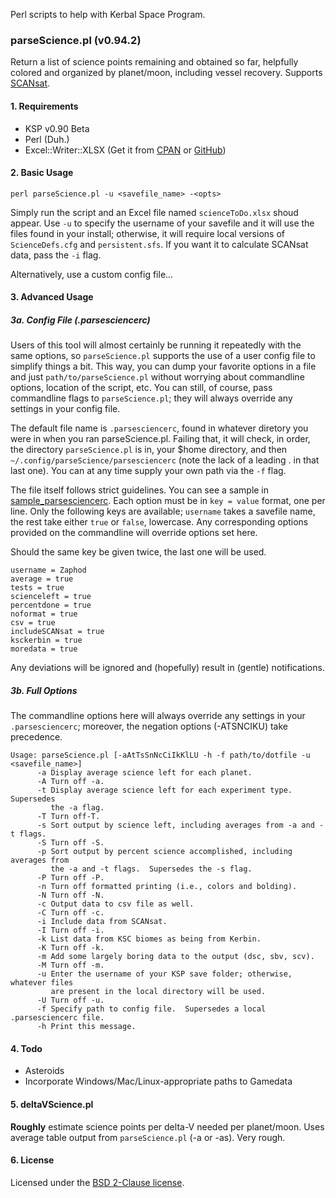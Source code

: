 Perl scripts to help with Kerbal Space Program.


### parseScience.pl (v0.94.2)
Return a list of science points remaining and obtained so far, helpfully colored and organized by planet/moon, including vessel recovery.  Supports [SCANsat](https://github.com/S-C-A-N/SCANsat).

#### 1. Requirements
- KSP v0.90 Beta
- Perl (Duh.)
- Excel::Writer::XLSX (Get it from [CPAN](http://search.cpan.org/~jmcnamara/Excel-Writer-XLSX-0.78/lib/Excel/Writer/XLSX.pm) or [GitHub](https://github.com/jmcnamara/excel-writer-xlsx))

#### 2. Basic Usage
````shell
perl parseScience.pl -u <savefile_name> -<opts>
````

Simply run the script and an Excel file named `scienceToDo.xlsx` shoud appear.  Use `-u` to specify the username of your savefile and it will use the files found in your install; otherwise, it will require local versions of `ScienceDefs.cfg` and `persistent.sfs`.  If you want it to calculate SCANsat data, pass the `-i` flag.

Alternatively, use a custom config file...

#### 3. Advanced Usage
##### 3a. Config File (.parsesciencerc)
Users of this tool will almost certainly be running it repeatedly with the same options, so `parseScience.pl` supports the use of a user config file to simplify things a bit.  This way, you can dump your favorite options in a file and just `path/to/parseScience.pl` without worrying about commandline options, location of the script, etc.  You can still, of course, pass commandline flags to `parseScience.pl`; they will always override any settings in your config file.

The default file name is `.parsesciencerc`, found in whatever diretory you were in when you ran parseScience.pl.  Failing that, it will check, in order, the directory `parseScience.pl` is in, your $home directory, and then `~/.config/parseScience/parsesciencerc` (note the lack of a leading . in that last one).  You can at any time supply your own path via the `-f` flag.

The file itself follows strict guidelines.  You can see a sample in [sample_parsesciencerc](./sample_parsesciencerc).  Each option must be in `key = value` format, one per line.  Only the following keys are available; `username` takes a savefile name, the rest take either `true` or `false`, lowercase.  Any corresponding options provided on the commandline will override options set here.

Should the same key be given twice, the last one will be used.

````shell
username = Zaphod
average = true
tests = true
scienceleft = true
percentdone = true
noformat = true
csv = true
includeSCANsat = true
ksckerbin = true
moredata = true
````
Any deviations will be ignored and (hopefully) result in (gentle) notifications.

##### 3b. Full Options
The commandline options here will always override any settings in your `.parsesciencerc`; moreover, the negation options (-ATSNCIKU) take precedence.
````
Usage: parseScience.pl [-aAtTsSnNcCiIkKlLU -h -f path/to/dotfile -u <savefile_name>]
      -a Display average science left for each planet.
      -A Turn off -a.
      -t Display average science left for each experiment type.  Supersedes
         the -a flag.
      -T Turn off-T.
      -s Sort output by science left, including averages from -a and -t flags.
      -S Turn off -S.
      -p Sort output by percent science accomplished, including averages from
         the -a and -t flags.  Supersedes the -s flag.
      -P Turn off -P.
      -n Turn off formatted printing (i.e., colors and bolding).
      -N Turn off -N.
      -c Output data to csv file as well.
      -C Turn off -c.
	  -i Include data from SCANsat.
	  -I Turn off -i.
      -k List data from KSC biomes as being from Kerbin.
      -K Turn off -k.
      -m Add some largely boring data to the output (dsc, sbv, scv).
      -M Turn off -m.
	  -u Enter the username of your KSP save folder; otherwise, whatever files
         are present in the local directory will be used.
      -U Turn off -u.
      -f Specify path to config file.  Supersedes a local .parsesciencerc file.
      -h Print this message.
````

#### 4. Todo
- Asteroids
- Incorporate Windows/Mac/Linux-appropriate paths to Gamedata


#### 5. deltaVScience.pl
**Roughly** estimate science points per delta-V needed per planet/moon.  Uses average table output from `parseScience.pl` (-a or -as).  Very rough.

#### 6. License
Licensed under the [BSD 2-Clause license](./LICENSE).
